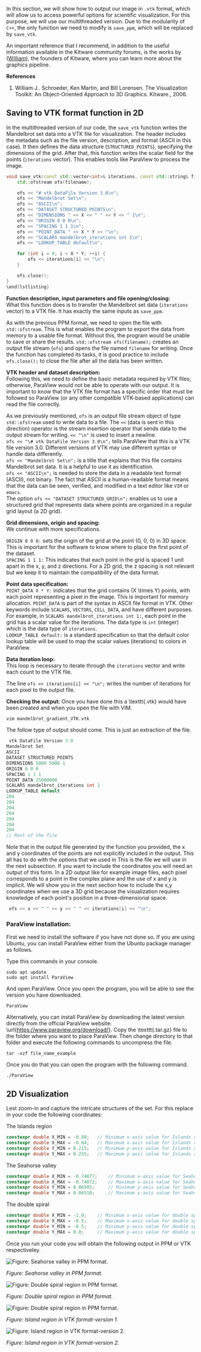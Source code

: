 
In this section, we will show how to output our image in `.vtk` format, which will allow us to access powerful options for scientific visualization. For this purpose, we will use our multithreaded version. Due to the modularity of `C++`, the only function we need to modify is `save_ppm`, which will be replaced by `save_vtk`.

An important reference that I recommend, in addition to the useful information available in the Kitware community forums, is the works by ([William](#William2006)), the founders of Kitware, where you can learn more about the graphics pipeline.

**References**

1. <a id="William2006"></a>William J.. Schroeder, Ken Martin, and Bill Lorensen. The Visualization Toolkit: An Object-Oriented Approach to 3D Graphics. Kitware., 2006.






## Saving to VTK format function in 2D

In the multithreaded version of our code, the `save_vtk` function writes the Mandelbrot set data into a VTK file for visualization. The header includes the metadata such as the file version, description, and format (ASCII in this case). It then defines the data structure (`STRUCTURED_POINTS`), specifying the dimensions of the grid. After that, this function writes the scalar field for the points (`iterations` vector). This enables tools like ParaView to process the image.

```cpp
void save_vtk(const std::vector<int>& iterations, const std::string& filename) {
    std::ofstream ofs(filename);

    ofs << "# vtk DataFile Version 3.0\n";
    ofs << "Mandelbrot Set\n";
    ofs << "ASCII\n";
    ofs << "DATASET STRUCTURED_POINTS\n";
    ofs << "DIMENSIONS " << X << " " << Y << " 1\n";
    ofs << "ORIGIN 0 0 0\n";
    ofs << "SPACING 1 1 1\n";
    ofs << "POINT_DATA " << X * Y << "\n";
    ofs << "SCALARS mandelbrot_iterations int 1\n";
    ofs << "LOOKUP_TABLE default\n";

    for (int i = 0; i < X * Y; ++i) {
        ofs << iterations[i] << "\n";
    }

    ofs.close();
}
\end{lstlisting}
```


**Function description, input parameters and file opening/closing:**  
What this function does is to transfer the Mandelbrot set data (`iterations` vector) to a VTK file. It has exactly the same inputs as `save_ppm`.

As with the previous PPM format, we need to open the file with `std::ofstream`. This is what enables the program to export the data from memory to a usable file format. Without this, the program would be unable to save or share the results. `std::ofstream ofs(filename);` creates an output file stream (`ofs`) and opens the file named `filename` for writing. Once the function has completed its tasks, it is good practice to include `ofs.close();` to close the file after all the data has been written.

**VTK header and dataset description:**  
Following this, we need to define the basic metadata required by VTK files; otherwise, ParaView would not be able to operate with our output. It is important to know that the VTK file format has a specific order that must be followed so ParaView (or any other compatible VTK-based applications) can read the file correctly.

As we previously mentioned, `ofs` is an output file stream object of type `std::ofstream` used to write data to a file. The `<<` (data is sent in this direction) operator is the stream insertion operator that sends data to the output stream for writing. `<< "\n"` is used to insert a newline.  
`ofs << "\# vtk DataFile Version 3.0\n";` tells ParaView that this is a VTK file version 3.0. Different versions of VTK may use different syntax or handle data differently.  
`ofs << "Mandelbrot Set\n";` is a title that explains that this file contains Mandelbrot set data. It is a helpful to use it as identification.  
`ofs << "ASCII\n";` is needed to store the data in a readable text format (ASCII), not binary. The fact that ASCII is a human-readable format means that the data can be seen, verified, and modified in a text editor like `VIM` or `emacs`.  
The option `ofs << "DATASET STRUCTURED_GRID\n";` enables us to use a structured grid that represents data where points are organized in a regular grid layout (a 2D grid).


**Grid dimensions, origin and spacing:**  
We continue with more specifications.

`ORIGIN 0 0 0:` sets the origin of the grid at the point (0, 0, 0) in 3D space. This is important for the software to know where to place the first point of the dataset.  
`SPACING 1 1 1:` This indicates that each point in the grid is spaced 1 unit apart in the x, y, and z directions. For a 2D grid, the z spacing is not relevant but we keep it to maintain the compatibility of the data format.

**Point data specification:**  
`POINT_DATA X * Y:` indicates that the grid contains \(X \times Y\) points, with each point representing a pixel in the image. This is important for memory allocation. `POINT_DATA` is part of the syntax in ASCII file format in VTK. Other keywords include `SCALARS`, `VECTORS`, `CELL_DATA`, and have different purposes.  
For example, in `SCALARS mandelbrot_iterations int 1:`, each point in the grid has a scalar value for the iterations. The data type is `int` (integer) which is the data type of `iterations`.  
`LOOKUP_TABLE default:` is a standard specification so that the default color lookup table will be used to map the scalar values (iterations) to colors in ParaView.

**Data iteration loop:**  
This loop is necessary to iterate through the `iterations` vector and write each count to the VTK file.

The line `ofs << iterations[i] << "\n";` writes the number of iterations for each pixel to the output file.

**Checking the output:**
Once you have done this a \texttt{.vtk} would have been created and when you open the file with VIM.
```cpp
vim mandelbrot_gradient_VTK.vtk 
```
The follow type of output should come. This is just an extraction of the file.
```cpp
 vtk DataFile Version 3.0
Mandelbrot Set
ASCII
DATASET STRUCTURED_POINTS
DIMENSIONS 5000 5000 1
ORIGIN 0 0 0
SPACING 1 1 1
POINT_DATA 25000000
SCALARS mandelbrot_iterations int 1
LOOKUP_TABLE default
204
204
204
204
204
204
204
// Rest of the file
```

Note that in the output file generated by the function you provided, the x and y coordinates of the points are not explicitly included in the output. This all has to do with the options that we used in This is the file we will use in the next subsection. If you want to include the coordinates you will need an output of this form. In a 2D output like for example image files, each pixel corresponds to a point in the complex plane and the use of x and y is implicit.  We will show you in the next section how to include the x,y coordinates when we use a 3D grid because the visualization requires knowledge of each point's position in a three-dimensional space.
```cpp
 ofs << x << " " << y << " " << iterations[i] << "\n";
```


### ParaView installation:

First we need to install the software if you have not done so. If you are using Ubuntu, you can install ParaView either from the Ubuntu package manager as follows.

Type this commands in your console.
```
sudo apt update
sudo apt install ParaView
```

And open ParaView. Once you open the program, you will be able to see the version you have downloaded.
```
ParaView
```
Alternatively, you can install ParaView by downloading the latest version directly from the official ParaView website: \url{https://www.paraview.org/download/}. Copy the \texttt{.tar.gz} file to the folder where you want to place ParaView. Then change directory to that folder and execute the following commands to uncompress the file.
```
tar -xzf file_name_example
```
Once you do that you can open the program with the following command.
```
./ParaView
```

## 2D Visualization

Lest zoom-in and capture the intricate structures of the set. For this replace in your code the following coordinates:

The Islands region
```cpp
constexpr double X_MIN = -0.88;   // Minimum x-axis value for Islands region
constexpr double X_MAX = -0.84;   // Maximum x-axis value for Islands region
constexpr double Y_MIN = 0.215;   // Minimum y-axis value for Islands region
constexpr double Y_MAX = 0.255;   // Maximum y-axis value for Islands region
```


The Seahorse valley
```cpp
constexpr double X_MIN = -0.74877;    // Minimum x-axis value for Seahorse valley
constexpr double X_MAX = -0.74872;    // Maximum x-axis value for Seahorse valley
constexpr double Y_MIN = 0.06505;     // Minimum y-axis value for Seahorse valley
constexpr double Y_MAX = 0.06510;     // Maximum y-axis value for Seahorse valley
```

The double spiral
```cpp
constexpr double X_MIN = -1.0;    // Minimum x-axis value for double spiral
constexpr double X_MAX = -0.5;    // Maximum x-axis value for double spiral
constexpr double Y_MIN = -0.5;    // Minimum y-axis value for double spiral
constexpr double Y_MAX = 0.0;     // Maximum y-axis value for double spiral
```

Once you run your code you will obtain the following output in PPM or VTK respectiveley.


![Figure: Seahorse valley in PPM format.](../Figures/mandelbrot_gradient_psychedelic.png)

*Figure: Seahorse valley in PPM format.*


![Figure: Double spiral region in PPM format.](../Figures/mandelbrot_gradient_double_spiral.png)

*Figure: Double spiral region in PPM format.*


![Figure: Double spiral region in PPM format.](../Figures/Islands_region_VTK_more_blue.png)

*Figure: Island region in VTK format-version 1.*



![Figure: Island region in VTK format-version 2.](../Figures/Islands_region_VTK_more_red.png)

*Figure: Island region in VTK format-version 2.*


